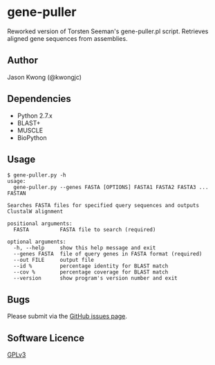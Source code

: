 # gene-puller
Reworked version of Torsten Seeman's gene-puller.pl script. Retrieves aligned gene sequences from assemblies.

## Author

Jason Kwong (@kwongjc)

## Dependencies
* Python 2.7.x
* BLAST+
* MUSCLE
* BioPython

## Usage

```
$ gene-puller.py -h
usage: 
  gene-puller.py --genes FASTA [OPTIONS] FASTA1 FASTA2 FASTA3 ... FASTAN

Searches FASTA files for specified query sequences and outputs ClustalW alignment

positional arguments:
  FASTA          FASTA file to search (required)

optional arguments:
  -h, --help     show this help message and exit
  --genes FASTA  file of query genes in FASTA format (required)
  --out FILE     output file
  --id %         percentage identity for BLAST match
  --cov %        percentage coverage for BLAST match
  --version      show program's version number and exit
```

## Bugs

Please submit via the [GitHub issues page](https://github.com/kwongj/gene-puller/issues).  

## Software Licence

[GPLv3](https://github.com/kwongj/gene-puller/blob/master/LICENSE)
